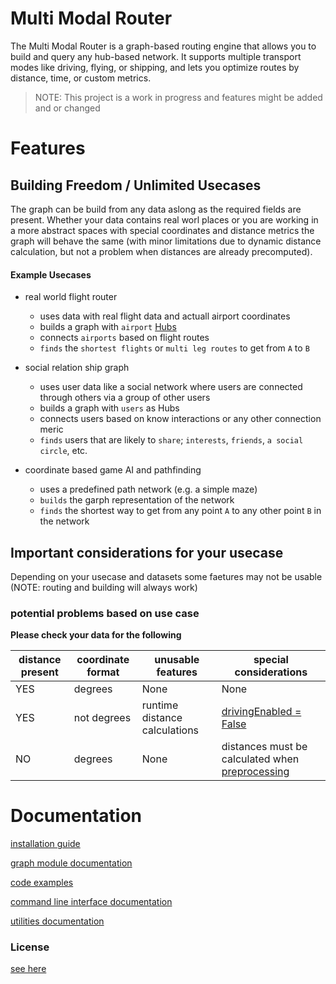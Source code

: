 # Multi Modal Router

The Multi Modal Router is a graph-based routing engine that allows you to build and query any hub-based network. It supports multiple transport modes like driving, flying, or shipping, and lets you optimize routes by distance, time, or custom metrics.

> NOTE: This project is a work in progress and features might be added and or changed

# Features

## Building Freedom / Unlimited Usecases

The graph can be build from any data aslong as the required fields are present. Whether your data contains real worl places or you are working in a more abstract spaces with special coordinates and distance metrics the graph will behave the same (with minor limitations due to dynamic distance calculation, but not a problem when distances are already precomputed).

#### Example Usecases

- real world flight router
    - uses data with real flight data and actuall airport coordinates
    - builds a graph with `airport` [Hubs](./docs/graph.md#hub)
    - connects `airports` based on flight routes
    - `finds` the `shortest flights` or `multi leg routes` to get from `A` to `B`

- social relation ship graph
    - uses user data like a social network where users are connected through others via a group of other users
    - builds a graph with `users` as Hubs
    - connects users based on know interactions or any other connection meric
    - `finds` users that are likely to `share`; `interests`, `friends`, `a social circle`, etc.

- coordinate based game AI and pathfinding
    - uses a predefined path network (e.g. a simple maze)
    - `builds` the garph representation of the network
    - `finds` the shortest way to get from any point `A` to any other point `B` in the network

## Important considerations for your usecase

Depending on your usecase and datasets some faetures may not be usable (NOTE: routing and building will always work)

### potential problems based on use case

**Please check your data for the following**

| distance present | coordinate format | unusable features | special considerations |
|------------------|-------------------|-------------------|------------------------|
|      YES         |      degrees      |      None         |        None|
|      YES|not degrees| runtime distance calculations| [drivingEnabled = False](./docs/graph.md#args)|
| NO | degrees | None | distances must be calculated when [preprocessing](./src/multimodalrouter/utils/preprocessor.py) |


# Documentation

[installation guide](./docs/installation.md)

[graph module documentation](./docs/graph.md)

[code examples](./docs/examples/demo.py)

[command line interface documentation](./docs/cli.md)

[utilities documentation](./docs/utils.md)

### License

[see here](./LICENSE.md)


